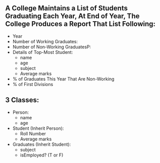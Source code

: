 ## A College Maintains a List of Students Graduating Each Year, At End of Year, The College Produces a Report That List Following:
 - Year
 - Number of Working Graduates: 
 - Number of Non-Working GraduatesP:
 - Details of Top-Most Student:
   - name
   - age
   - subject
   - Average marks
 - % of Graduates This Year That Are Non-Working
 - % of First Divisions

## 3 Classes:
 - Person:
   - name
   - age
 - Student (Inherit Person):
   - Roll Number
   - Average marks
 - Graduates (Inherit Student):
   - subject
   - isEmployed? (T or F)